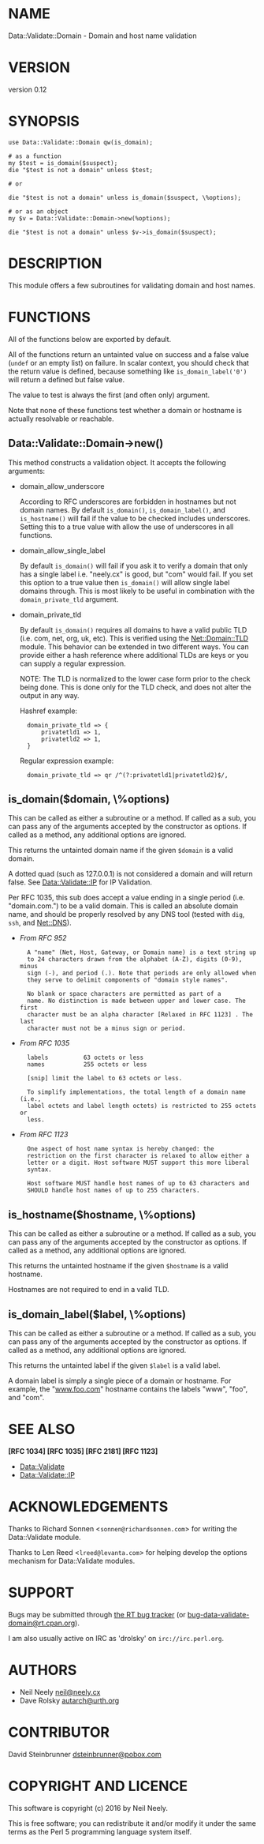 # NAME

Data::Validate::Domain - Domain and host name validation

# VERSION

version 0.12

# SYNOPSIS

    use Data::Validate::Domain qw(is_domain);

    # as a function
    my $test = is_domain($suspect);
    die "$test is not a domain" unless $test;

    # or

    die "$test is not a domain" unless is_domain($suspect, \%options);

    # or as an object
    my $v = Data::Validate::Domain->new(%options);

    die "$test is not a domain" unless $v->is_domain($suspect);

# DESCRIPTION

This module offers a few subroutines for validating domain and host names.

# FUNCTIONS

All of the functions below are exported by default.

All of the functions return an untainted value on success and a false value
(`undef` or an empty list) on failure. In scalar context, you should check
that the return value is defined, because something like
`is_domain_label('0')` will return a defined but false value.

The value to test is always the first (and often only) argument.

Note that none of these functions test whether a domain or hostname is
actually resolvable or reachable.

## Data::Validate::Domain->new()

This method constructs a validation object. It accepts the following arguments:

- domain\_allow\_underscore

    According to RFC underscores are forbidden in hostnames but not domain names.
    By default `is_domain()`, `is_domain_label()`, and `is_hostname()` will
    fail if the value to be checked includes underscores. Setting this to a true
    value with allow the use of underscores in all functions.

- domain\_allow\_single\_label

    By default `is_domain()` will fail if you ask it to verify a domain that only
    has a single label i.e. "neely.cx" is good, but "com" would fail. If you set
    this option to a true value then `is_domain()` will allow single label
    domains through. This is most likely to be useful in combination with
    the `domain_private_tld` argument.

- domain\_private\_tld

    By default `is_domain()` requires all domains to have a valid public TLD
    (i.e. com, net, org, uk, etc). This is verified using the [Net::Domain::TLD](https://metacpan.org/pod/Net::Domain::TLD)
    module. This behavior can be extended in two different ways. You can provide
    either a hash reference where additional TLDs are keys or you can supply a
    regular expression.

    NOTE: The TLD is normalized to the lower case form prior to the check being
    done. This is done only for the TLD check, and does not alter the output in
    any way.

    Hashref example:

        domain_private_tld => {
            privatetld1 => 1,
            privatetld2 => 1,
        }

    Regular expression example:

        domain_private_tld => qr /^(?:privatetld1|privatetld2)$/,

## is\_domain($domain, \\%options)

This can be called as either a subroutine or a method. If called as a sub, you
can pass any of the arguments accepted by the constructor as options. If
called as a method, any additional options are ignored.

This returns the untainted domain name if the given `$domain` is a valid
domain.

A dotted quad (such as 127.0.0.1) is not considered a domain and will return false.
See [Data::Validate::IP](https://metacpan.org/pod/Data::Validate::IP) for IP Validation.

Per RFC 1035, this sub does accept a value ending in a single period
(i.e. "domain.com.") to be a valid domain. This is called an absolute domain
name, and should be properly resolved by any DNS tool (tested with `dig`,
`ssh`, and [Net::DNS](https://metacpan.org/pod/Net::DNS)).

- _From RFC 952_

        A "name" (Net, Host, Gateway, or Domain name) is a text string up
        to 24 characters drawn from the alphabet (A-Z), digits (0-9), minus
        sign (-), and period (.). Note that periods are only allowed when
        they serve to delimit components of "domain style names".

        No blank or space characters are permitted as part of a
        name. No distinction is made between upper and lower case. The first
        character must be an alpha character [Relaxed in RFC 1123] . The last
        character must not be a minus sign or period.

- _From RFC 1035_

        labels          63 octets or less
        names           255 octets or less

        [snip] limit the label to 63 octets or less.

        To simplify implementations, the total length of a domain name (i.e.,
        label octets and label length octets) is restricted to 255 octets or
        less.

- _From RFC 1123_

        One aspect of host name syntax is hereby changed: the
        restriction on the first character is relaxed to allow either a
        letter or a digit. Host software MUST support this more liberal
        syntax.

        Host software MUST handle host names of up to 63 characters and
        SHOULD handle host names of up to 255 characters.

## is\_hostname($hostname, \\%options)

This can be called as either a subroutine or a method. If called as a sub, you
can pass any of the arguments accepted by the constructor as options. If
called as a method, any additional options are ignored.

This returns the untainted hostname if the given `$hostname` is a valid
hostname.

Hostnames are not required to end in a valid TLD.

## is\_domain\_label($label, \\%options)

This can be called as either a subroutine or a method. If called as a sub, you
can pass any of the arguments accepted by the constructor as options. If
called as a method, any additional options are ignored.

This returns the untainted label if the given `$label` is a valid
label.

A domain label is simply a single piece of a domain or hostname. For example,
the "www.foo.com" hostname contains the labels "www", "foo", and "com".

# SEE ALSO

**\[RFC 1034\] \[RFC 1035\] \[RFC 2181\] \[RFC 1123\]**

- [Data::Validate](https://metacpan.org/pod/Data::Validate)
- [Data::Validate::IP](https://metacpan.org/pod/Data::Validate::IP)

# ACKNOWLEDGEMENTS

Thanks to Richard Sonnen <`sonnen@richardsonnen.com`> for writing the Data::Validate module.

Thanks to Len Reed <`lreed@levanta.com`> for helping develop the options mechanism for Data::Validate modules.

# SUPPORT

Bugs may be submitted through [the RT bug tracker](http://rt.cpan.org/Public/Dist/Display.html?Name=Data-Validate-Domain)
(or [bug-data-validate-domain@rt.cpan.org](mailto:bug-data-validate-domain@rt.cpan.org)).

I am also usually active on IRC as 'drolsky' on `irc://irc.perl.org`.

# AUTHORS

- Neil Neely <neil@neely.cx>
- Dave Rolsky <autarch@urth.org>

# CONTRIBUTOR

David Steinbrunner <dsteinbrunner@pobox.com>

# COPYRIGHT AND LICENCE

This software is copyright (c) 2016 by Neil Neely.

This is free software; you can redistribute it and/or modify it under
the same terms as the Perl 5 programming language system itself.
